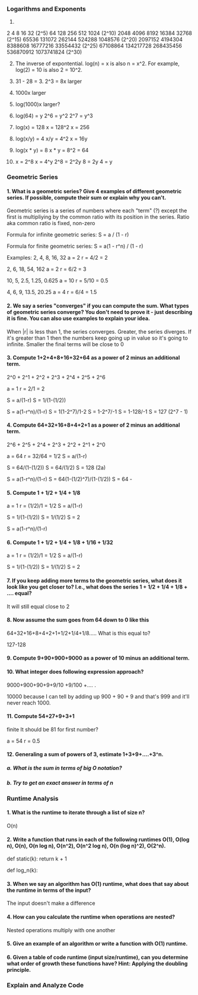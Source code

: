 
### Logarithms and Exponents

1.
2 4 8 16 32 (2^5)
64 128 256 512 1024 (2^10)
2048 4096 8192 16384 32768 (2^15)
65536 131072 262144 524288 1048576 (2^20)
2097152 4194304 8388608 16777216 33554432 (2^25)
67108864 134217728 268435456 536870912 1073741824 (2^30)

2. The inverse of expontential. log(n) = x is also n = x^2. For example, log(2) = 10 is also 2 = 10^2.

3. 31 - 28 = 3. 2^3 = 8x larger

4. 1000x larger

5. log(1000)x larger?

6. log(64) = y
2^6 = y^2
2^7 = y^3

7. log(x) = 128
x = 128^2
x = 256

8. log(x/y) = 4
x/y = 4^2
x = 16y

9. log(x * y) = 8
x * y = 8^2 = 64

10. x = 2^8
x = 4^y
2^8 = 2^2y
8 = 2y
4 = y

### Geometric Series
#### 1. What is a geometric series? Give 4 examples of different geometric series. If possible, compute their sum or explain why you can't.

Geometric series is a series of numbers where each "term" (?) except the first is multipliying by the common ratio with its position in the series.
Ratio aka common ratio is fixed, non-zero

Formula for infinite geometric series:
  S = a / (1 - r)

Formula for finite geometric series:
  S = a(1 - r^n) / (1 - r)


Examples:
2, 4, 8, 16, 32
a = 2
r = 4/2 = 2

2, 6, 18, 54, 162
a = 2
r = 6/2 = 3

10, 5, 2.5, 1.25, 0.625
a = 10
r = 5/10 = 0.5

4, 6, 9, 13.5, 20.25
a = 4
r = 6/4 = 1.5


#### 2. We say a series "converges" if you can compute the sum. What types of geometric series converge? You don't need to prove it - just describing it is fine. You can also use examples to explain your idea.

When |r| is less than 1, the series converges. Greater, the series diverges. If it's greater than 1 then the numbers keep going up in value so it's going to infinite. Smaller the final terms will be close to 0

#### 3. Compute ​1+2+4+8+16+32+64 as a power of 2 minus an additional term.

2^0 + 2^1 + 2^2 + 2^3 + 2^4 + 2^5 + 2^6

a = 1
r = 2/1 = 2

S = a/(1-r)
S = 1/(1-(1/2))

S = a(1-r^n)/(1-r)
S = 1(1-2^7)/1-2
S = 1-2^7/-1
S = 1-128/-1
S = 127 (2^7 - 1)


#### 4. Compute 64+32+16+8+4+2+1​ as a power of 2 minus an additional term.

2^6 + 2^5 + 2^4 + 2^3 + 2^2 + 2^1 + 2^0

a = 64
r = 32/64 = 1/2
S = a/(1-r)

S = 64/(1-(1/2))
S = 64/(1/2)
S = 128 (2a)

S = a(1-r^n)/(1-r)
S = 64(1-(1/2)^7)/(1-(1/2))
S = 64 - 


#### 5. Compute 1 + 1/2 + 1/4 + 1/8​ 

a = 1
r = (1/2)/1 = 1/2
S = a/(1-r)

S = 1/(1-(1/2))
S = 1/(1/2)
S = 2

S = a(1-r^n)/(1-r)



#### 6. Compute 1 + 1/2 + 1/4 + 1/8 + 1/16 + 1/32​

a = 1
r = (1/2)/1 = 1/2
S = a/(1-r)

S = 1/(1-(1/2))
S = 1/(1/2)
S = 2


#### 7. If you keep adding more terms to the geometric series, what does it look like you get closer to? I.e., what does the series ​1 + 1/2 + 1/4 + 1/8 + ....​ equal?

It will still equal close to 2


#### 8. Now assume the sum goes from 64 down to 0 like this
64+32+16+8+4+2+1+1/2+1/4+1/8.....​ What is this equal to?

127-128

#### 9. Compute  9+90+900+9000 as a power of 10 minus an additional term.




#### 10. What integer does following expression approach? 
9000+900+90+9+9/10 +9/100 +.... . 

10000 because I can tell by adding up 900 + 90 + 9 and that's 999 and it'll never reach 1000. 


#### 11. Compute 54+27+9+3+1​

finite
It should be 81 for first number?

a = 54
r = 0.5

#### 12. Generaling a sum of powers of 3, estimate 1+3+9+....+3^n​. 
  ##### a. What is the sum in terms of big O notation?
  ##### b. Try to get an exact answer in terms of n



### Runtime Analysis      


#### 1. What is the runtime to iterate through a list of size n​?
O(n)


#### 2. Write a function that runs in each of the following runtimes O(1), O(log n), O(n), O(n log n), O(n^2), O(n^2 log n), O(n (log n)^2), O(2^n).


def static(k):
  return k + 1

def log_n(k):



#### 3. When we say an algorithm has O(1) runtime, what does that say about the runtime in terms of the input?
The input doesn't make a difference


#### 4. How can you calculate the runtime when operations are nested? 

Nested operations multiply with one another


#### 5. Give an example of an algorithm or write a function with O(1) runtime.


#### 6. Given a table of code runtime (input size/runtime), can you determine what order of growth these functions have? Hint: Applying the doubling principle.


### Explain and Analyze Code
